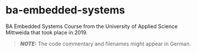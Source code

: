# ba-embedded-systems

BA Embedded Systems Course from the University of Applied Science Mittweida that took place in 2019.

> **_NOTE:_** The code commentary and filenames might appear in German.
